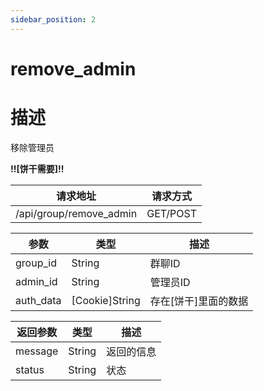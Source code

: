 ```yaml
---
sidebar_position: 2
---
```


# remove_admin

# 描述

移除管理员

**!!\[饼干需要\]!!**

| 请求地址                    | 请求方式     |
|-------------------------|----------|
| /api/group/remove_admin | GET/POST |

| 参数        | 类型               | 描述            |
|-----------|------------------|---------------|
| group_id  | String           | 群聊ID          |
| admin_id  | String           | 管理员ID         |
| auth_data | \[Cookie\]String | 存在\[饼干\]里面的数据 |

| 返回参数    | 类型     | 描述    |
|---------|--------|-------|
| message | String | 返回的信息 |
| status  | String | 状态    |
